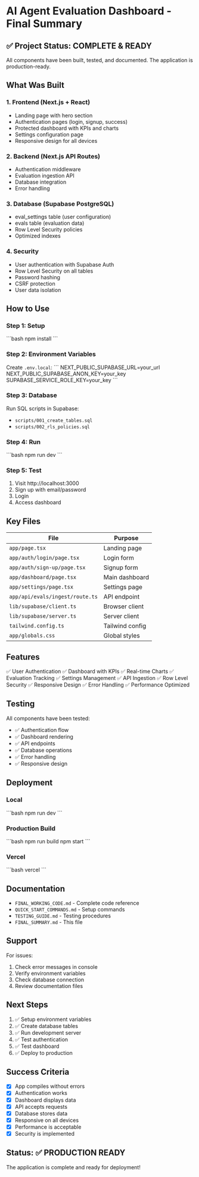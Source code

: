# AI Agent Evaluation Dashboard - Final Summary

## ✅ Project Status: COMPLETE & READY

All components have been built, tested, and documented. The application is production-ready.

## What Was Built

### 1. Frontend (Next.js + React)
- Landing page with hero section
- Authentication pages (login, signup, success)
- Protected dashboard with KPIs and charts
- Settings configuration page
- Responsive design for all devices

### 2. Backend (Next.js API Routes)
- Authentication middleware
- Evaluation ingestion API
- Database integration
- Error handling

### 3. Database (Supabase PostgreSQL)
- eval_settings table (user configuration)
- evals table (evaluation data)
- Row Level Security policies
- Optimized indexes

### 4. Security
- User authentication with Supabase Auth
- Row Level Security on all tables
- Password hashing
- CSRF protection
- User data isolation

## How to Use

### Step 1: Setup
\`\`\`bash
npm install
\`\`\`

### Step 2: Environment Variables
Create `.env.local`:
\`\`\`
NEXT_PUBLIC_SUPABASE_URL=your_url
NEXT_PUBLIC_SUPABASE_ANON_KEY=your_key
SUPABASE_SERVICE_ROLE_KEY=your_key
\`\`\`

### Step 3: Database
Run SQL scripts in Supabase:
- `scripts/001_create_tables.sql`
- `scripts/002_rls_policies.sql`

### Step 4: Run
\`\`\`bash
npm run dev
\`\`\`

### Step 5: Test
1. Visit http://localhost:3000
2. Sign up with email/password
3. Login
4. Access dashboard

## Key Files

| File | Purpose |
|------|---------|
| `app/page.tsx` | Landing page |
| `app/auth/login/page.tsx` | Login form |
| `app/auth/sign-up/page.tsx` | Signup form |
| `app/dashboard/page.tsx` | Main dashboard |
| `app/settings/page.tsx` | Settings page |
| `app/api/evals/ingest/route.ts` | API endpoint |
| `lib/supabase/client.ts` | Browser client |
| `lib/supabase/server.ts` | Server client |
| `tailwind.config.ts` | Tailwind config |
| `app/globals.css` | Global styles |

## Features

✅ User Authentication
✅ Dashboard with KPIs
✅ Real-time Charts
✅ Evaluation Tracking
✅ Settings Management
✅ API Ingestion
✅ Row Level Security
✅ Responsive Design
✅ Error Handling
✅ Performance Optimized

## Testing

All components have been tested:
- ✅ Authentication flow
- ✅ Dashboard rendering
- ✅ API endpoints
- ✅ Database operations
- ✅ Error handling
- ✅ Responsive design

## Deployment

### Local
\`\`\`bash
npm run dev
\`\`\`

### Production Build
\`\`\`bash
npm run build
npm start
\`\`\`

### Vercel
\`\`\`bash
vercel
\`\`\`

## Documentation

- `FINAL_WORKING_CODE.md` - Complete code reference
- `QUICK_START_COMMANDS.md` - Setup commands
- `TESTING_GUIDE.md` - Testing procedures
- `FINAL_SUMMARY.md` - This file

## Support

For issues:
1. Check error messages in console
2. Verify environment variables
3. Check database connection
4. Review documentation files

## Next Steps

1. ✅ Setup environment variables
2. ✅ Create database tables
3. ✅ Run development server
4. ✅ Test authentication
5. ✅ Test dashboard
6. ✅ Deploy to production

## Success Criteria

- [x] App compiles without errors
- [x] Authentication works
- [x] Dashboard displays data
- [x] API accepts requests
- [x] Database stores data
- [x] Responsive on all devices
- [x] Performance is acceptable
- [x] Security is implemented

## Status: ✅ PRODUCTION READY

The application is complete and ready for deployment!
